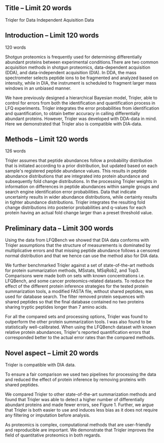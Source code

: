 
## Title – Limit 20 words

Triqler for Data Independent Aquisition Data

## Introduction – Limit 120 words


120 words

Shotgun proteomics is frequently used for determining differentially abundant proteins between experimental conditions.There are two common acquisition methods in shotgun proteomics, data-dependent acquisition (DDA), and data-independent acquisition (DIA). In DDA, the mass spectrometer selects peptide ions to be fragmented and analyzed based on intensity, while in DIA, the instrument is scheduled to fragment larger mass windows in an unbiased manner.

We have previously designed a hierarchical Bayesian model, Triqler, able to control for errors from both the identification and quantification process in LFQ experiments. Triqler integrates the error probabilities from identification and quantification, to obtain better accuracy in calling differentially abundant proteins.  However, Triqler was developed with DDA-data in mind. Here we demonstrated that Triqler also is compatible with DIA-data.

## Methods – Limit 120 words

126 words

Triqler assumes that peptide abundances follow a probability distribution that is initiated according to a prior distribution, but updated based on each sample's registered peptide abundance values. This results in peptide abundance distributions that are integrated into protein abundance and subsequently fold change distributions. In the processing Triqler weights in information on differences in peptide abundances within sample groups and search engine identification error probabilities. Data that indicate uncertainty results in wider abundance distributions, while certainty results in tighter abundance distributions. Triqler integrates the resulting fold change distributions into posterior probabilities and q-values for each protein having an actual fold change larger than a preset threshold value.

## Preliminary data – Limit 300 words

Using the data from LFQBench we showed that DIA data conforms with Triqler assumptions that the structure of measurements is dominated by multiplicative errors and that missing peptide abundance follows a censored normal distribution and that we hence can use the method also for DIA data.

We further benchmarked Triqler against a set of state-of-the-art methods for protein summarization methods, MSstats, MSqRob2, and Top3. Comparisons were made both on sets with known concentrations i.e. LFQBench, and some cancer proteomics-related datasets. To reduce the effect of the different protein inference strategies for the tested protein summarization tools, a modified FASTA file, without shared peptides, was used for database search. The filter removed protein sequences with shared peptides so that the final database contained no two proteins sharing tryptic peptides longer than 7 amino acids.

For all the compared sets and processing options, Triqler was found to outperform the other protein summarization tools. I was also found to be statistically well-calibrated. When using the LFQBench dataset with known relative protein abundances, Triqler's reported quantification errors that corresponded better to the actual error rates than the compared methods.

## Novel aspect – Limit 20 words

Triqler is compatible with DIA data. 




To ensure a fair comparison we used two pipelines for processing the data and reduced the effect of protein inference by removing proteins with shared peptides.  

We compared Triqler to other state-of-the-art summarization methods and found that Triqler was able to detect a higher number of differentially abundant proteins and made fewer errors, see Figure 1. Further, we argue that Triqler is both easier to use and induces less bias as it does not require any filtering or imputation before analysis.

As proteomics is complex, computational methods that are user-friendly and reproducible are important. We demonstrate that Triqler improves the field of quantitative proteomics in both regards.
 
